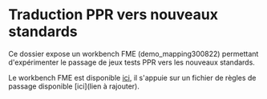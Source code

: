 # Traduction PPR vers nouveaux standards

Ce dossier expose un workbench FME (demo_mapping300822) permettant d'expérimenter le passage de jeux tests PPR vers les nouveaux standards.

Le workbench FME est disponible [ici](https://github.com/cnigfr/Geostandards-Risques/blob/main/ressources/traduction/traduction_PPR_FME/demo_mapping300822.fmw), il s'appuie sur un fichier de règles de passage disponible [ici](lien à rajouter).

